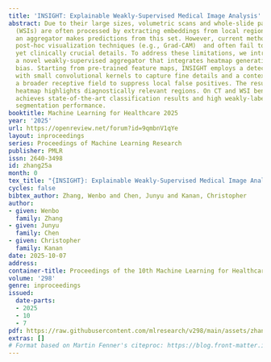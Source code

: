```yaml
---
title: 'INSIGHT: Explainable Weakly-Supervised Medical Image Analysis'
abstract: Due to their large sizes, volumetric scans and whole-slide pathology images
  (WSIs) are often processed by extracting embeddings from local regions and then
  an aggregator makes predictions from this set. However, current methods require
  post-hoc visualization techniques (e.g., Grad-CAM)  and often fail to localize small
  yet clinically crucial details. To address these limitations, we introduce INSIGHT,
  a novel weakly-supervised aggregator that integrates heatmap generation as an inductive
  bias. Starting from pre-trained feature maps, INSIGHT employs a detection module
  with small convolutional kernels to capture fine details and a context module with
  a broader receptive field to suppress local false positives. The resulting internal
  heatmap highlights diagnostically relevant regions. On CT and WSI benchmarks, INSIGHT
  achieves state-of-the-art classification results and high weakly-labeled semantic
  segmentation performance.
booktitle: Machine Learning for Healthcare 2025
year: '2025'
url: https://openreview.net/forum?id=9qmbnV1qYe
layout: inproceedings
series: Proceedings of Machine Learning Research
publisher: PMLR
issn: 2640-3498
id: zhang25a
month: 0
tex_title: "{INSIGHT}: Explainable Weakly-Supervised Medical Image Analysis"
cycles: false
bibtex_author: Zhang, Wenbo and Chen, Junyu and Kanan, Christopher
author:
- given: Wenbo
  family: Zhang
- given: Junyu
  family: Chen
- given: Christopher
  family: Kanan
date: 2025-10-07
address:
container-title: Proceedings of the 10th Machine Learning for Healthcare Conference
volume: '298'
genre: inproceedings
issued:
  date-parts:
  - 2025
  - 10
  - 7
pdf: https://raw.githubusercontent.com/mlresearch/v298/main/assets/zhang25a/zhang25a.pdf
extras: []
# Format based on Martin Fenner's citeproc: https://blog.front-matter.io/posts/citeproc-yaml-for-bibliographies/
---
```

